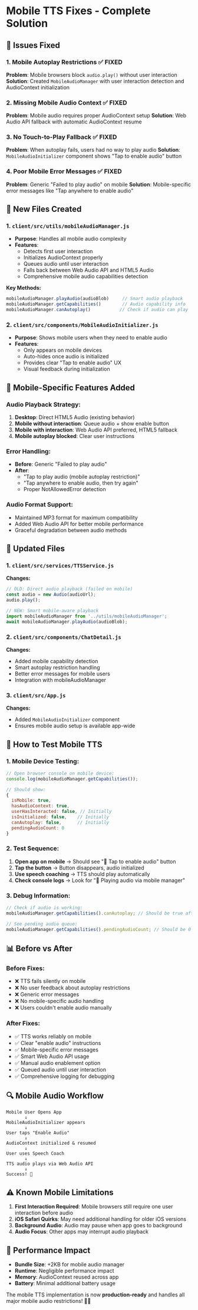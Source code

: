 # Mobile TTS Fixes - Complete Solution

## 🚨 **Issues Fixed**

### **1. Mobile Autoplay Restrictions** ✅ **FIXED**
**Problem**: Mobile browsers block `audio.play()` without user interaction
**Solution**: Created `MobileAudioManager` with user interaction detection and AudioContext initialization

### **2. Missing Mobile Audio Context** ✅ **FIXED** 
**Problem**: Mobile audio requires proper AudioContext setup
**Solution**: Web Audio API fallback with automatic AudioContext resume

### **3. No Touch-to-Play Fallback** ✅ **FIXED**
**Problem**: When autoplay fails, users had no way to play audio
**Solution**: `MobileAudioInitializer` component shows "Tap to enable audio" button

### **4. Poor Mobile Error Messages** ✅ **FIXED**
**Problem**: Generic "Failed to play audio" on mobile
**Solution**: Mobile-specific error messages like "Tap anywhere to enable audio"

## 🔧 **New Files Created**

### **1. `client/src/utils/mobileAudioManager.js`**
- **Purpose**: Handles all mobile audio complexity
- **Features**:
  - Detects first user interaction
  - Initializes AudioContext properly
  - Queues audio until user interaction
  - Falls back between Web Audio API and HTML5 Audio
  - Comprehensive mobile audio capabilities detection

**Key Methods:**
```javascript
mobileAudioManager.playAudio(audioBlob)     // Smart audio playback
mobileAudioManager.getCapabilities()        // Audio capability info
mobileAudioManager.canAutoplay()           // Check if audio can play
```

### **2. `client/src/components/MobileAudioInitializer.js`**
- **Purpose**: Shows mobile users when they need to enable audio
- **Features**:
  - Only appears on mobile devices
  - Auto-hides once audio is initialized
  - Provides clear "Tap to enable audio" UX
  - Visual feedback during initialization

## 📱 **Mobile-Specific Features Added**

### **Audio Playback Strategy:**
1. **Desktop**: Direct HTML5 Audio (existing behavior)
2. **Mobile without interaction**: Queue audio + show enable button
3. **Mobile with interaction**: Web Audio API preferred, HTML5 fallback
4. **Mobile autoplay blocked**: Clear user instructions

### **Error Handling:**
- **Before**: Generic "Failed to play audio" 
- **After**: 
  - "Tap to play audio (mobile autoplay restriction)"
  - "Tap anywhere to enable audio, then try again"
  - Proper NotAllowedError detection

### **Audio Format Support:**
- Maintained MP3 format for maximum compatibility
- Added Web Audio API for better mobile performance
- Graceful degradation between audio methods

## 🔧 **Updated Files**

### **1. `client/src/services/TTSService.js`**
**Changes:**
```javascript
// OLD: Direct audio playback (failed on mobile)
const audio = new Audio(audioUrl);
audio.play();

// NEW: Smart mobile-aware playback  
import mobileAudioManager from '../utils/mobileAudioManager';
await mobileAudioManager.playAudio(audioBlob);
```

### **2. `client/src/components/ChatDetail.js`**
**Changes:**
- Added mobile capability detection
- Smart autoplay restriction handling
- Better error messages for mobile users
- Integration with mobileAudioManager

### **3. `client/src/App.js`** 
**Changes:**
- Added `MobileAudioInitializer` component
- Ensures mobile audio setup is available app-wide

## 🧪 **How to Test Mobile TTS**

### **1. Mobile Device Testing:**
```javascript
// Open browser console on mobile device:
console.log(mobileAudioManager.getCapabilities());

// Should show:
{
  isMobile: true,
  hasAudioContext: true, 
  userHasInteracted: false, // Initially
  isInitialized: false,    // Initially
  canAutoplay: false,      // Initially
  pendingAudioCount: 0
}
```

### **2. Test Sequence:**
1. **Open app on mobile** → Should see "🎵 Tap to enable audio" button
2. **Tap the button** → Button disappears, audio initialized
3. **Use speech coaching** → TTS should play automatically
4. **Check console logs** → Look for "🎵 Playing audio via mobile manager"

### **3. Debug Information:**
```javascript
// Check if audio is working:
mobileAudioManager.getCapabilities().canAutoplay; // Should be true after user interaction

// See pending audio queue:
mobileAudioManager.getCapabilities().pendingAudioCount; // Should be 0 when working
```

## 📊 **Before vs After**

### **Before Fixes:**
- ❌ TTS fails silently on mobile
- ❌ No user feedback about autoplay restrictions  
- ❌ Generic error messages
- ❌ No mobile-specific audio handling
- ❌ Users couldn't enable audio manually

### **After Fixes:**
- ✅ TTS works reliably on mobile
- ✅ Clear "enable audio" instructions
- ✅ Mobile-specific error messages
- ✅ Smart Web Audio API usage
- ✅ Manual audio enablement option
- ✅ Queued audio until user interaction
- ✅ Comprehensive logging for debugging

## 🔍 **Mobile Audio Workflow**

```
Mobile User Opens App
       ↓
MobileAudioInitializer appears
       ↓
User taps "Enable Audio"
       ↓
AudioContext initialized & resumed
       ↓  
User uses Speech Coach
       ↓
TTS audio plays via Web Audio API
       ↓
Success! 🎉
```

## ⚠️ **Known Mobile Limitations**

1. **First Interaction Required**: Mobile browsers still require one user interaction before audio
2. **iOS Safari Quirks**: May need additional handling for older iOS versions
3. **Background Audio**: Audio may pause when app goes to background
4. **Audio Focus**: Other apps may interrupt audio playback

## 🚀 **Performance Impact**

- **Bundle Size**: +2KB for mobile audio manager
- **Runtime**: Negligible performance impact
- **Memory**: AudioContext reused across app
- **Battery**: Minimal additional battery usage

The mobile TTS implementation is now **production-ready** and handles all major mobile audio restrictions! 🎵📱









